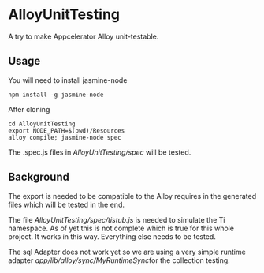 AlloyUnitTesting
================

A try to make Appcelerator Alloy unit-testable.

Usage
-----------------
You will need to install jasmine-node

    npm install -g jasmine-node


After cloning

    cd AlloyUnitTesting
    export NODE_PATH=$(pwd)/Resources
    alloy compile; jasmine-node spec

The .spec.js files in *AlloyUnitTesting/spec* will be tested.

Background
-----------------
The export is needed to be compatible to the Alloy requires in the generated files which will be tested in the end.

The file *AlloyUnitTesting/spec/tistub.js* is needed to simulate the Ti namespace. As of yet this is not complete which is true for this whole project. It works in this way. Everything else needs to be tested.

The sql Adapter does not work yet so we are using a very simple runtime adapter *app/lib/alloy/sync/MyRuntimeSync*for the collection testing.